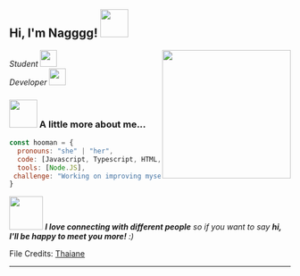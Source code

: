 <h2> Hi, I'm Nagggg! <img src="https://media.giphy.com/media/mGcNjsfWAjY5AEZNw6/giphy.gif" width="50"></h2>
<img align='right' src="https://media.giphy.com/media/ieyl9zmCjO4b4t6qoY/giphy.gif" width="230">
<p><em>Student   <img src="https://media.giphy.com/media/fYSnHlufseco8Fh93Z/giphy.gif" width="30"></br>Developer  <img src="https://media.giphy.com/media/WUlplcMpOCEmTGBtBW/giphy.gif" width="30"> 
</em></p>



### <img src="https://media.giphy.com/media/VgCDAzcKvsR6OM0uWg/giphy.gif" width="50"> A little more about me...  

```javascript
const hooman = {
  pronouns: "she" | "her",
  code: [Javascript, Typescript, HTML, CSS, Python],
  tools: [Node.JS],
 challenge: "Working on improving myself!"
}
```

<img src="https://media.giphy.com/media/LnQjpWaON8nhr21vNW/giphy.gif" width="60"> <em><b>I love connecting with different people</b> so if you want to say <b>hi, I'll be happy to meet you more!</b> :)</em>


File Credits: <a href="https://github.com/Thaiane/Thaiane">Thaiane</a>

---
